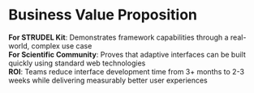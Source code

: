 # Business Value Proposition

**For STRUDEL Kit**: Demonstrates framework capabilities through a real-world, complex use case  
**For Scientific Community**: Proves that adaptive interfaces can be built quickly using standard web technologies  
**ROI**: Teams reduce interface development time from 3+ months to 2-3 weeks while delivering measurably better user experiences
